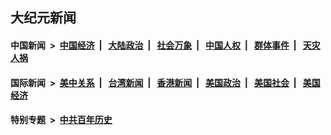 ## 大纪元新闻

#### 中国新闻 &nbsp;>&nbsp; [中国经济](indexes/ncid283/README.md?09062045) &nbsp;| &nbsp; [大陆政治](indexes/ncid277/README.md?09062045) &nbsp;| &nbsp; [社会万象](indexes/ncid282/README.md?09062045) &nbsp;| &nbsp; [中国人权](indexes/ncid278/README.md?09062045) &nbsp;| &nbsp; [群体事件](indexes/ncid279/README.md?09062045) &nbsp;| &nbsp; [天灾人祸](indexes/ncid280/README.md?09062045)

#### 国际新闻 &nbsp;>&nbsp; [美中关系](indexes/nf1412576/README.md?09062045) &nbsp;| &nbsp; [台湾新闻](indexes/ncid1349361/README.md?09062045) &nbsp;| &nbsp; [香港新闻](indexes/ncid1349362/README.md?09062045) &nbsp;| &nbsp; [美国政治](indexes/ncid1078159/README.md?09062045) &nbsp;| &nbsp; [美国社会](indexes/ncid1078160/README.md?09062045) &nbsp;| &nbsp; [美国经济](indexes/ncid1078158/README.md?09062045)

#### 特别专题 &nbsp;>&nbsp; [中共百年历史](https://github.com/easy2view/epoch-special/blob/master/README.md?09062045)  
